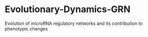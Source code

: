 # Evolutionary-Dynamics-GRN
Evolution of microRNA regulatory networks and its contribution to phenotypic changes 
